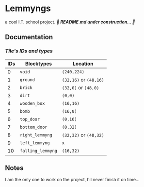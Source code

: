 # Lemmyngs
a cool I.T. school project.
***🚧 README.md under construction... 🚧***

## Documentation
### *Tile's IDs and types*
|IDs|Blocktypes|Location|
|--|--|--|
|0|`void`|`(240,224)`|
|1|`ground`|`(32,16)` or `(48,16)`|
|2|`brick`|`(32,0)` or `(48,0)`|
|3|`dirt`|`(0,0)`|
|4|`wooden_box`|`(16,16)`|
|5|`bomb`|`(16,0)`|
|6|`top_door`|`(0,16)`|
|7|`bottom_door`|`(0,32)`|
|8|`right_lemmyng`|`(32,32)` or `(48,32)`|
|9|`left_lemmyng`|`x`|
|10|`falling_lemmyng`|`(16,32)`|

## Notes
I am the only one to work on the project, I'll never finish it on time...
